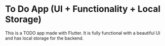 # To Do App (UI + Functionality + Local Storage)

This is a TODO app made with Flutter. It is fully functional with a beautiful UI and has local storage for the backend.
